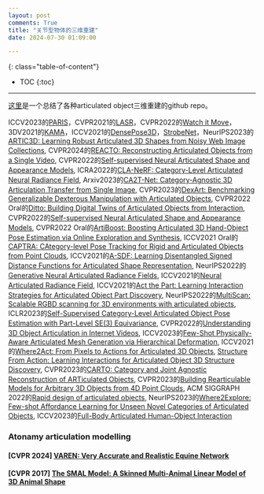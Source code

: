 ```yaml
---
layout: post
comments: True
title: "关节型物体的三维重建"
date: 2024-07-30 01:09:00

---
```


<!--more-->

{: class="table-of-content"}
* TOC
{:toc}

---

[这里](https://github.com/dougefla/Awesome-Articulated-Object-Understanding/tree/main)是一个总结了各种articulated object三维重建的github repo。

ICCV2023的[PARIS](https://3dlg-hcvc.github.io/paris/)，CVPR2021的[LASR](https://lasr-google.github.io/)，CVPR2022的[Watch it Move](https://nvlabs.github.io/watch-it-move/)，3DV2021的[KAMA](https://research.nvidia.com/labs/lpr/publication/iqbal2021kama/)，ICCV2021的[DensePose3D](https://openaccess.thecvf.com/content/ICCV2021/papers/Shapovalov_DensePose_3D_Lifting_Canonical_Surface_Maps_of_Articulated_Objects_to_ICCV_2021_paper.pdf)，[StrobeNet](https://dzhange.github.io/StrobeNet/)，NeurIPS2023的[ARTIC3D: Learning Robust Articulated 3D Shapes from Noisy Web Image Collections](https://chhankyao.github.io/artic3d/), CVPR2024的[REACTO: Reconstructing Articulated Objects from a Single Video](https://chaoyuesong.github.io/REACTO/), CVPR2022的[Self-supervised Neural Articulated Shape and Appearance Models](https://weify627.github.io/nasam/), ICRA2022的[CLA-NeRF: Category-Level Articulated Neural Radiance Field](https://github.com/zubair-irshad/articulated-object-nerf), Arxiv2023的[CA2T-Net: Category-Agnostic 3D Articulation Transfer from Single Image](https://arxiv.org/pdf/2301.02232), CVPR2023的[DexArt: Benchmarking Generalizable Dexterous Manipulation with Articulated Objects](https://www.chenbao.tech/dexart/), CVPR2022 Oral的[Ditto: Building Digital Twins of Articulated Objects from Interaction](https://ut-austin-rpl.github.io/Ditto/), CVPR2022的[Self-supervised Neural Articulated Shape and Appearance Models](https://weify627.github.io/nasam/), CVPR2022 Oral的[ArtiBoost: Boosting Articulated 3D Hand-Object Pose Estimation via Online Exploration and Synthesis](https://github.com/lixiny/ArtiBoost), ICCV2021 Oral的[CAPTRA: CAtegory-level Pose Tracking for Rigid and Articulated Objects from Point Clouds](https://yijiaweng.github.io/CAPTRA/), ICCV2021的[A-SDF: Learning Disentangled Signed Distance Functions for Articulated Shape Representation](https://jitengmu.github.io/A-SDF/), NeurIPS2022的[Generative Neural Articulated Radiance Fields](http://www.computationalimaging.org/publications/gnarf/), ICCV2021的[Neural Articulated Radiance Field](https://github.com/nogu-atsu/NARF), ICCV2021的[Act the Part: Learning Interaction Strategies for Articulated Object Part Discovery](https://atp.cs.columbia.edu/), NeurIPS2022的[MultiScan: Scalable RGBD scanning for 3D environments with articulated objects](https://3dlg-hcvc.github.io/multiscan/#/), ICLR2023的[Self-Supervised Category-Level Articulated Object Pose Estimation with Part-Level SE(3) Equivariance](https://equi-articulated-pose.github.io/), CVPR2022的[Understanding 3D Object Articulation in Internet Videos](https://jasonqsy.github.io/Articulation3D/), ICCV2023的[Few-Shot Physically-Aware Articulated Mesh Generation via Hierarchical Deformation](https://meowuu7.github.io/few-arti-obj-gen/), ICCV2021的[Where2Act: From Pixels to Actions for Articulated 3D Objects](https://cs.stanford.edu/~kaichun/where2act/), [Structure From Action: Learning Interactions for Articulated Object 3D Structure Discovery](https://sfa.cs.columbia.edu/), CVPR2023的[CARTO: Category and Joint Agnostic Reconstruction of ARTiculated Objects](https://carto.cs.uni-freiburg.de/), CVPR2023的[Building Rearticulable Models for Arbitrary 3D Objects from 4D Point Clouds](https://stevenlsw.github.io/reart/), ACM SIGGRAPH 2022的[Rapid design of articulated objects](https://sketch.kaist.ac.kr/publications/2022_siggraph_rapid_design), NeurIPS2023的[Where2Explore: Few-shot Affordance Learning for Unseen Novel Categories of Articulated Objects](https://github.com/TritiumR/Where2Explore), ICCV2023的[Full-Body Articulated Human-Object Interaction](https://github.com/jnnan/chairs)


### Atonamy articulation modelling 

#### \[**CVPR 2024**\] [VAREN: Very Accurate and Realistic Equine Network](https://varen.is.tue.mpg.de/)

#### \[**CVPR 2017**\] [The SMAL Model: A Skinned Multi-Animal Linear Model of 3D Animal Shape](https://smal.is.tue.mpg.de/)
